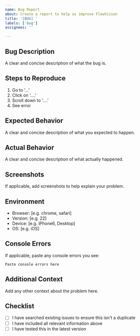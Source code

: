 ```yaml
---
name: Bug Report
about: Create a report to help us improve FlowVision
title: '[BUG] '
labels: ['bug']
assignees: ''

---
```


## Bug Description
A clear and concise description of what the bug is.

## Steps to Reproduce
1. Go to '...'
2. Click on '....'
3. Scroll down to '....'
4. See error

## Expected Behavior
A clear and concise description of what you expected to happen.

## Actual Behavior
A clear and concise description of what actually happened.

## Screenshots
If applicable, add screenshots to help explain your problem.

## Environment
- Browser: [e.g. chrome, safari]
- Version: [e.g. 22]
- Device: [e.g. iPhone6, Desktop]
- OS: [e.g. iOS]

## Console Errors
If applicable, paste any console errors you see:
```
Paste console errors here
```

## Additional Context
Add any other context about the problem here.

## Checklist
- [ ] I have searched existing issues to ensure this isn't a duplicate
- [ ] I have included all relevant information above
- [ ] I have tested this in the latest version